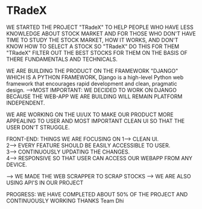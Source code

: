 # TRadeX
WE STARTED THE PROJECT "TRadeX" TO HELP PEOPLE WHO HAVE LESS KNOWLEDGE ABOUT STOCK MARKET AND FOR THOSE WHO DON'T HAVE TIME TO STUDY THE STOCK MARKET, HOW IT WORKS, AND DON'T KNOW HOW TO SELECT A STOCK SO "TRadeX" DO THIS FOR THEM "TRadeX" FILTER OUT THE BEST STOCKS FOR THEM ON THE BASIS OF THERE FUNDAMENTALS AND TECHNICALS.

WE ARE BUILDING THE PRODUCT ON THE FRAMEWORK "DJANGO" WHICH IS A PYTHON FRAMEWORK, Django is a high-level Python web framework that encourages rapid development and clean, pragmatic design.
-->MOST IMPORTANT: WE DECIDED TO WORK ON DJANGO BECAUSE THE WEB-APP WE ARE BUILDING WILL REMAIN PLATFORM INDEPENDENT.

WE ARE WORKING ON THE UI/UX TO MAKE OUR PRODUCT MORE APPEALING TO USER AND MOST IMPORTANT CLEAN UI SO THAT THE USER DON'T STRUGGLE.

FRONT-END: THINGS WE ARE FOCUSING ON 
1--> CLEAN UI.          
2--> EVERY FEATURE SHOULD BE EASILY ACCESSIBLE TO USER.          
3--> CONTINUOUSLY UPDATING THE CHANGES.            
4--> RESPONSIVE SO THAT USER CAN ACCESS OUR WEBAPP FROM ANY DEVICE.        

--> WE MADE THE WEB SCRAPPER TO SCRAP STOCKS
--> WE ARE ALSO USING API'S IN OUR PROJECT

PROGRESS: WE HAVE COMPLETED ABOUT 50% OF THE PROJECT AND CONTINUOUSLY WORKING
THANKS Team Dhi
